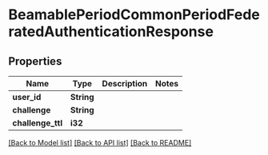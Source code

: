 # BeamablePeriodCommonPeriodFederatedAuthenticationResponse

## Properties

Name | Type | Description | Notes
------------ | ------------- | ------------- | -------------
**user_id** | **String** |  | 
**challenge** | **String** |  | 
**challenge_ttl** | **i32** |  | 

[[Back to Model list]](../README.md#documentation-for-models) [[Back to API list]](../README.md#documentation-for-api-endpoints) [[Back to README]](../README.md)


